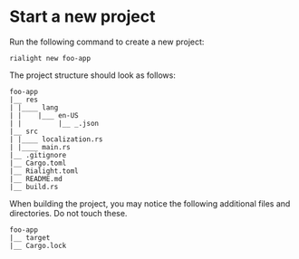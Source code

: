 # Start a new project

Run the following command to create a new project:

```
rialight new foo-app
```

The project structure should look as follows:

```
foo-app
|__ res
| |____ lang
| |    |___ en-US
| |         |__ _.json
|__ src
| |____ localization.rs
| |____ main.rs
|__ .gitignore
|__ Cargo.toml
|__ Rialight.toml
|__ README.md
|__ build.rs
```

When building the project, you may notice the following additional files and directories. Do not touch these.

```
foo-app
|__ target
|__ Cargo.lock
```